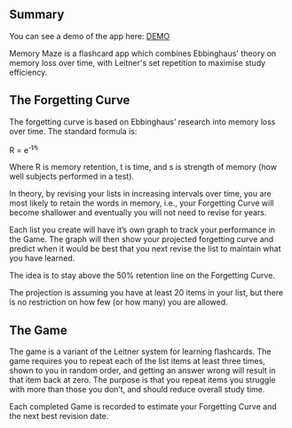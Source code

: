 ## Summary

You can see a demo of the app here: [DEMO](https://alannahw.github.io/memorymaze/)

Memory Maze is a flashcard app which combines Ebbinghaus' theory on memory loss
over time, with Leitner's set repetition to maximise study efficiency.

## The Forgetting Curve

The forgetting curve is based on Ebbinghaus’ research into memory
loss over time. The standard formula is:

R = e<sup>-t&frasl;s</sup>

Where R is memory retention, t is time, and s is strength of
memory (how well subjects performed in a test).

In theory, by revising your lists in increasing intervals over
time, you are most likely to retain the words in memory, i.e.,
your Forgetting Curve will become shallower and eventually you
will not need to revise for years.

Each list you create will have it’s own graph to track your
performance in the Game. The graph will then show your projected
forgetting curve and predict when it would be best that you next
revise the list to maintain what you have learned.

The idea is to stay above the 50% retention line on the Forgetting
Curve.

The projection is assuming you have at least 20 items in your
list, but there is no restriction on how few (or how many) you are
allowed.

## The Game

The game is a variant of the Leitner system
for learning flashcards. The game requires you to repeat each of the
list items at least three times, shown to you in random order, and
getting an answer wrong will result in that item back at zero. The
purpose is that you repeat items you struggle with more than those
you don’t, and should reduce overall study time.

Each completed Game is recorded to estimate your Forgetting Curve
and the next best revision date.

